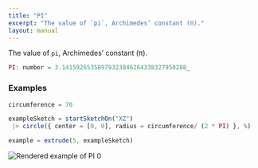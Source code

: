 ```yaml
---
title: "PI"
excerpt: "The value of `pi`, Archimedes’ constant (π)."
layout: manual
---
```


The value of `pi`, Archimedes’ constant (π).



```js
PI: number = 3.14159265358979323846264338327950288_
```

### Examples

```js
circumference = 70

exampleSketch = startSketchOn("XZ")
 |> circle({ center = [0, 0], radius = circumference/ (2 * PI) }, %)

example = extrude(5, exampleSketch)
```

![Rendered example of PI 0](data:image/png;base64,)



